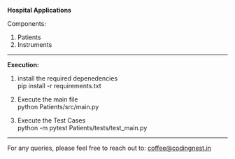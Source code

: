 **Hospital Applications**

Components:
1. Patients
2. Instruments


-------------------
**Execution:**
1. install the required depenedencies <br/>
pip install -r requirements.txt
   
2. Execute the main file <br/>
python Patients/src/main.py
   
3. Execute the Test Cases <br/>
python -m pytest Patients/tests/test_main.py
   
---------------
For any queries, please feel free to reach out to:
coffee@codingnest.in
